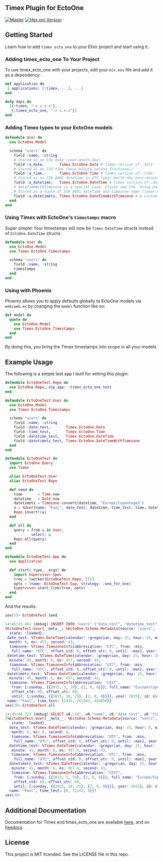 ## Timex Plugin for EctoOne

[![Master](https://travis-ci.org/bitwalker/timex_ecto_one.svg?branch=master)](https://travis-ci.org/bitwalker/timex_ecto_one)
[![Hex.pm Version](http://img.shields.io/hexpm/v/timex_ecto_one.svg?style=flat)](https://hex.pm/packages/timex_ecto_one)

## Getting Started

Learn how to add `timex_ecto_one` to your Elixir project and start using it.

### Adding timex_ecto_one To Your Project

To use timex_ecto_one with your projects, edit your `mix.exs` file and add it as a dependency:

```elixir
def application do
 [ applications: [:timex, ...], ...]
end

defp deps do
  [{:timex, "~> x.x.x"},
   {:timex_ecto_one, "~> x.x.x"}]
end
```

### Adding Timex types to your EctoOne models

```elixir
defmodule User do
  use EctoOne.Model

  schema "users" do
    field :name, :string
    # Stored as an ISO date (year-month-day)
    field :a_date,       Timex.EctoOne.Date # Timex version of :date
    # Stored as an ISO time (hour:minute:second.fractional)
    field :a_time,       Timex.EctoOne.Time # Timex version of :time
    # Stored as an ISO 8601 datetime in UTC (year-month-day hour:minute:second.fractional)
    field :a_datetime,   Timex.EctoOne.DateTime # Timex version of :datetime
    # DateTimeWithTimezone is a special case, please see the `Using DateTimeWithTimezone` section!
    # Stored as a tuple of ISO 8601 datetime and timezone name ((year-month-day hour:minute:second.fractional, timezone))
    field :a_datetimetz, Timex.EctoOne.DateTimeWithTimezone # A custom datatype (:datetimetz) implemented by Timex
  end
end
```

### Using Timex with EctoOne's `timestamps` macro

Super simple! Your timestamps will now be `Timex.DateTime` structs instead of `EctoOne.DateTime` structs.

```elixir
defmodule User do
  use EctoOne.Model
  use Timex.EctoOne.Timestamps

  schema "users" do
    field :name, :string
    timestamps
  end
end
```

### Using with Phoenix

Phoenix allows you to apply defaults globally to EctoOne models via `web/web.ex` by changing the `model` function like so:

```elixir
def model do
  quote do
    use EctoOne.Model
    use Timex.EctoOne.Timestamps
  end
end
```

By doing this, you bring the Timex timestamps into scope in all your models.


## Example Usage

The following is a simple test app I built for vetting this plugin:

```elixir
defmodule EctoOneTest.Repo do
  use EctoOne.Repo, otp_app: :timex_ecto_one_test
end

defmodule EctoOneTest.User do
  use EctoOne.Model
  use Timex.EctoOne.Timestamps

  schema "users" do
    field :name, :string
    field :date_test,       Timex.EctoOne.Date
    field :time_test,       Timex.EctoOne.Time
    field :datetime_test,   Timex.EctoOne.DateTime
    field :datetimetz_test, Timex.EctoOne.DateTimeWithTimezone
  end
end

defmodule EctoOneTest do
  import EctoOne.Query
  use Timex

  alias EctoOneTest.User
  alias EctoOneTest.Repo

  def seed do
    time       = Time.now
    datetime   = Date.now
    datetimetz = Timezone.convert(datetime, "Europe/Copenhagen")
    u = %User{name: "Paul", date_test: datetime, time_test: time, datetime_test: datetime, datetimetz_test: datetimetz}
    Repo.insert!(u)
  end

  def all do
    query = from u in User,
            select: u
    Repo.all(query)
  end
end

defmodule EctoOneTest.App do
  use Application

  def start(_type, _args) do
    import Supervisor.Spec
    tree = [worker(EctoOneTest.Repo, [])]
    opts = [name: EctoOneTest.Sup, strategy: :one_for_one]
    Supervisor.start_link(tree, opts)
  end
end
```

And the results:

```elixir
iex(1)> EctoOneTest.seed

14:45:43.461 [debug] INSERT INTO "users" ("date_test", "datetime_test", "datetimetz_test", "name", "time_test") VALUES ($1, $2, $3, $4, $5) RETURNING "id" [{2015, 6, 25}, {{2015, 6, 25}, {19, 45, 43, 457000}}, {{{2015, 6, 25}, {21, 45, 43, 457000}}, "Europe/Copenhagen"}, "Paul", {19, 45, 43, 457000}] OK query=3.9ms
%EctoOneTest.User{__meta__: %EctoOne.Schema.Metadata{source: "users",
  state: :loaded},
 date_test: %Timex.DateTime{calendar: :gregorian, day: 25, hour: 19, minute: 45,
  month: 6, ms: 457, second: 43,
  timezone: %Timex.TimezoneInfo{abbreviation: "UTC", from: :min,
   full_name: "UTC", offset_std: 0, offset_utc: 0, until: :max}, year: 2015},
 datetime_test: %Timex.DateTime{calendar: :gregorian, day: 25, hour: 19,
  minute: 45, month: 6, ms: 457, second: 43,
  timezone: %Timex.TimezoneInfo{abbreviation: "UTC", from: :min,
   full_name: "UTC", offset_std: 0, offset_utc: 0, until: :max}, year: 2015},
 datetimetz_test: %Timex.DateTime{calendar: :gregorian, day: 25, hour: 21,
  minute: 45, month: 6, ms: 457, second: 43,
  timezone: %Timex.TimezoneInfo{abbreviation: "CEST",
   from: {:sunday, {{2015, 3, 29}, {2, 0, 0}}}, full_name: "Europe/Copenhagen",
   offset_std: 60, offset_utc: 60,
   until: {:sunday, {{2015, 10, 25}, {2, 0, 0}}}}, year: 2015}, id: nil,
 name: "Paul", time_test: {1435, 261543, 456856}}
iex(2)> EctoOneTest.all

14:45:46.721 [debug] SELECT u0."id", u0."name", u0."date_test", u0."time_test", u0."datetime_test", u0."datetimetz_test" FROM "users" AS u0 [] OK query=0.7ms
[%EctoOneTest.User{__meta__: %EctoOne.Schema.Metadata{source: "users",
   state: :loaded},
  date_test: %Timex.DateTime{calendar: :gregorian, day: 25, hour: 0, minute: 0,
   month: 6, ms: 0, second: 0,
   timezone: %Timex.TimezoneInfo{abbreviation: "UTC", from: :min,
    full_name: "UTC", offset_std: 0, offset_utc: 0, until: :max}, year: 2015},
  datetime_test: %Timex.DateTime{calendar: :gregorian, day: 25, hour: 19,
   minute: 45, month: 6, ms: 457.0, second: 43,
   timezone: %Timex.TimezoneInfo{abbreviation: "UTC", from: :min,
    full_name: "UTC", offset_std: 0, offset_utc: 0, until: :max}, year: 2015},
  datetimetz_test: %Timex.DateTime{calendar: :gregorian, day: 25, hour: 21,
   minute: 45, month: 6, ms: 457.0, second: 43,
   timezone: %Timex.TimezoneInfo{abbreviation: "CEST",
    from: {:sunday, {{2015, 3, 29}, {2, 0, 0}}}, full_name: "Europe/Copenhagen",
    offset_std: 60, offset_utc: 60,
    until: {:sunday, {{2015, 10, 25}, {2, 0, 0}}}}, year: 2015}, id: nil,
  name: "Paul", time_test: {0, 71143, 0}}]
iex(3)>
```

## Additional Documentation

Documentation for Timex and timex_ecto_one are available
[here], and on [hexdocs].

[here]: https://timex.readme.io
[hexdocs]: http://hexdocs.pm/timex_ecto_one/

## License

This project is MIT licended. See the LICENSE file in this repo.

